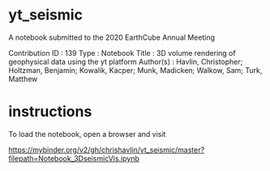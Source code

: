 # yt_seismic
A notebook submitted to the 2020 EarthCube Annual Meeting

Contribution ID  : 139
Type             : Notebook
Title            : 3D volume rendering of geophysical data using the yt platform
Author(s)        : Havlin, Christopher; Holtzman, Benjamin; Kowalik, Kacper; Munk, Madicken; Walkow, Sam; Turk, Matthew

# instructions

To load the notebook, open a browser and visit

https://mybinder.org/v2/gh/chrishavlin/yt_seismic/master?filepath=Notebook_3DseismicVis.ipynb
